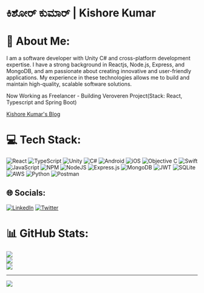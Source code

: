 # ಕಿಶೋರ್ ಕುಮಾರ್ | Kishore Kumar

# 💫 About Me:
I am a software developer with Unity C# and cross-platform development expertise. I have a strong background in Reactjs, Node.js, Express, and MongoDB, and am passionate about creating innovative and user-friendly applications. My experience in these technologies allows me to build and maintain high-quality, scalable software solutions.

Now Working as Freelancer - Building Veroveren Project(Stack: React, Typescript and Spring Boot)

[Kishore Kumar's Blog](https://kishore-powerdev.hashnode.dev/)

# 💻 Tech Stack:
![React](https://img.shields.io/badge/react-%23282c34.svg?style=for-the-badge&logo=react&logoColor=%2361DAFB)
![TypeScript](https://img.shields.io/badge/typescript-%233d79c1.svg?style=for-the-badge&logo=typescript&logoColor=white)
![Unity](https://img.shields.io/badge/unity-%23323330.svg?style=for-the-badge&logo=unity&logoColor=%black)
![C#](https://img.shields.io/badge/c%23-%23239120.svg?style=for-the-badge&logo=c-sharp&logoColor=white)
![Android](https://img.shields.io/badge/android-%23323330.svg?style=for-the-badge&logo=android&logoColor=%black)
![iOS](https://img.shields.io/badge/ios-%23323330.svg?style=for-the-badge&logo=ios)
![Objective C](https://img.shields.io/badge/objectiveC-%23323330.svg?style=for-the-badge&logo=objectiveC)
![Swift](https://img.shields.io/badge/swift-F54A2A?style=for-the-badge&logo=swift&logoColor=white) 
![JavaScript](https://img.shields.io/badge/javascript-%23323330.svg?style=for-the-badge&logo=javascript&logoColor=%23F7DF1E) 
![NPM](https://img.shields.io/badge/NPM-%23000000.svg?style=for-the-badge&logo=npm&logoColor=white) 
![NodeJS](https://img.shields.io/badge/node.js-6DA55F?style=for-the-badge&logo=node.js&logoColor=white) 
![Express.js](https://img.shields.io/badge/express.js-%23404d59.svg?style=for-the-badge&logo=express&logoColor=%2361DAFB) 
![MongoDB](https://img.shields.io/badge/MongoDB-%234ea94b.svg?style=for-the-badge&logo=mongodb&logoColor=white) 
![JWT](https://img.shields.io/badge/JWT-black?style=for-the-badge&logo=JSON%20web%20tokens) 
![SQLite](https://img.shields.io/badge/sqlite-%2307405e.svg?style=for-the-badge&logo=sqlite&logoColor=white) 
![AWS](https://img.shields.io/badge/AWS-%23FF9900.svg?style=for-the-badge&logo=amazon-aws&logoColor=white) 
![Python](https://img.shields.io/badge/python-3670A0?style=for-the-badge&logo=python&logoColor=ffdd54) 
![Postman](https://img.shields.io/badge/Postman-FF6C37?style=for-the-badge&logo=postman&logoColor=white)

## 🌐 Socials:
[![LinkedIn](https://img.shields.io/badge/LinkedIn-%230077B5.svg?logo=linkedin&logoColor=white)](https://linkedin.com/in/kishore-kumar-719638151) [![Twitter](https://img.shields.io/badge/Twitter-%231DA1F2.svg?logo=Twitter&logoColor=white)](https://twitter.com/Kishore1710525) 

# 📊 GitHub Stats:
![](https://github-readme-stats.vercel.app/api?username=Kishore025&theme=react&hide_border=false&include_all_commits=false&count_private=false)<br/>
![](https://github-readme-streak-stats.herokuapp.com/?user=Kishore025&theme=react&hide_border=false)<br/>
![](https://github-readme-stats.vercel.app/api/top-langs/?username=Kishore025&theme=react&hide_border=false&include_all_commits=false&count_private=false&layout=compact)



---
[![](https://visitcount.itsvg.in/api?id=Kishore025&icon=5&color=9)](https://visitcount.itsvg.in)

<!-- Proudly created with GPRM ( https://gprm.itsvg.in ) -->
